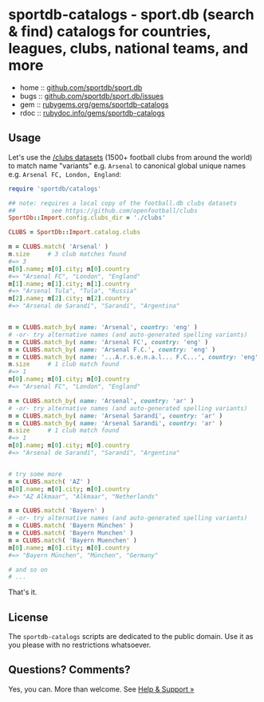 # sportdb-catalogs - sport.db (search & find) catalogs for countries, leagues, clubs, national teams, and more


* home  :: [github.com/sportdb/sport.db](https://github.com/sportdb/sport.db)
* bugs  :: [github.com/sportdb/sport.db/issues](https://github.com/sportdb/sport.db/issues)
* gem   :: [rubygems.org/gems/sportdb-catalogs](https://rubygems.org/gems/sportdb-catalogs)
* rdoc  :: [rubydoc.info/gems/sportdb-catalogs](http://rubydoc.info/gems/sportdb-catalogs)




## Usage  

Let's use the [/clubs datasets](https://github.com/openfootball/clubs)
(1500+ football clubs from around the world)
to match name "variants" e.g. `Arsenal`  to canonical global unique
names e.g. `Arsenal FC, London, England`:

``` ruby
require 'sportdb/catalogs'

## note: requires a local copy of the football.db clubs datasets
##          see https://github.com/openfootball/clubs
SportDb::Import.config.clubs_dir = './clubs'

CLUBS = SportDb::Import.catalog.clubs

m = CLUBS.match( 'Arsenal' )
m.size     # 3 club matches found
#=> 3
m[0].name; m[0].city; m[0].country
#=> "Arsenal FC", "London", "England"
m[1].name; m[1].city; m[1].country
#=> "Arsenal Tula", "Tula", "Russia"
m[2].name; m[2].city; m[2].country
#=> "Arsenal de Sarandí", "Sarandí", "Argentina"


m = CLUBS.match_by( name: 'Arsenal', country: 'eng' )
# -or- try alternative names (and auto-generated spelling variants)
m = CLUBS.match_by( name: 'Arsenal FC', country: 'eng' )
m = CLUBS.match_by( name: 'Arsenal F.C.', country: 'eng' )
m = CLUBS.match_by( name: '...A.r.s.e.n.a.l... F.C...', country: 'eng' )
m.size     # 1 club match found
#=> 1
m[0].name; m[0].city; m[0].country
#=> "Arsenal FC", "London", "England"

m = CLUBS.match_by( name: 'Arsenal', country: 'ar' )
# -or- try alternative names (and auto-generated spelling variants)
m = CLUBS.match_by( name: 'Arsenal Sarandí', country: 'ar' )
m = CLUBS.match_by( name: 'Arsenal Sarandi', country: 'ar' )
m.size     # 1 club match found
#=> 1
m[0].name; m[0].city; m[0].country
#=> "Arsenal de Sarandí", "Sarandí", "Argentina"


# try some more
m = CLUBS.match( 'AZ' )
m[0].name; m[0].city; m[0].country
#=> "AZ Alkmaar", "Alkmaar", "Netherlands"

m = CLUBS.match( 'Bayern' )
# -or- try alternative names (and auto-generated spelling variants)
m = CLUBS.match( 'Bayern München' )
m = CLUBS.match( 'Bayern Munchen' )
m = CLUBS.match( 'Bayern Muenchen' )
m[0].name; m[0].city; m[0].country
#=> "Bayern München", "München", "Germany"

# and so on
# ...
```


That's it.



## License

The `sportdb-catalogs` scripts are dedicated to the public domain.
Use it as you please with no restrictions whatsoever.


## Questions? Comments?

Yes, you can. More than welcome.
See [Help & Support »](https://github.com/openfootball/help)
